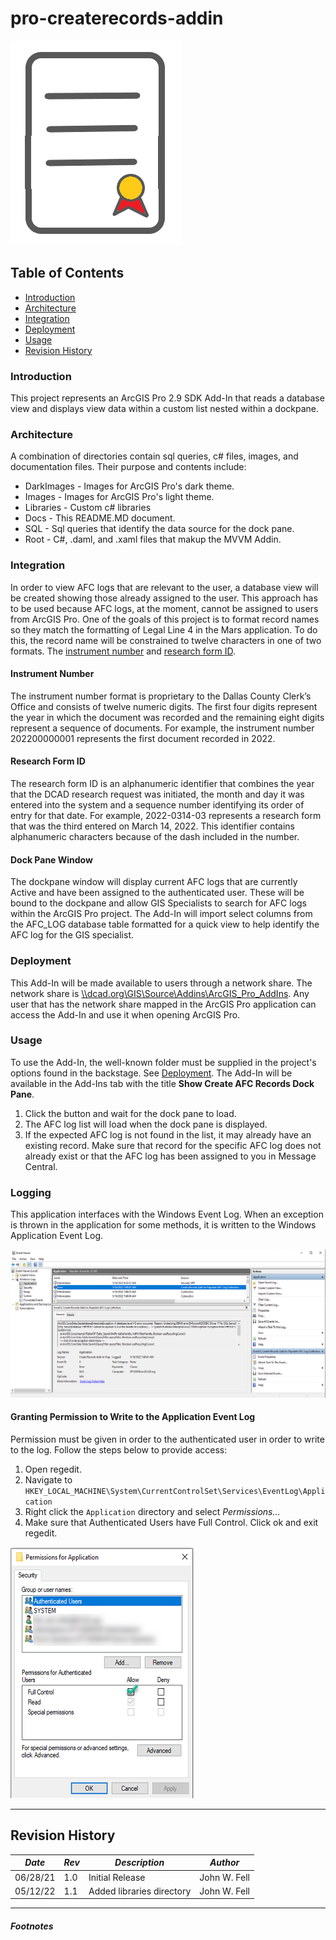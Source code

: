 ﻿# pro-createrecords-addin

![Create Records AddIn](../Images/create_records_image.png)

## Table of Contents
* [Introduction](#introduction)
* [Architecture](#architecture)
* [Integration](#integration)
* [Deployment](#deployment)
* [Usage](#usage)
* [Revision History](#revision-history)

### Introduction
This project represents an ArcGIS Pro 2.9 SDK Add-In that reads a database view and 
displays view data within a custom list nested within a dockpane.

### Architecture
A combination of directories contain sql queries, c# files, images, and documentation files.
Their purpose and contents include:

 * DarkImages - Images for ArcGIS Pro's dark theme.
 * Images     - Images for ArcGIS Pro's light theme.
 * Libraries  - Custom c# libraries
 * Docs       - This README.MD document.
 * SQL        - Sql queries that identify the data source for the dock pane.
 * Root       - C#, .daml, and .xaml files that makup the MVVM Addin.

### Integration
In order to view AFC logs that are relevant to the user, 
a database view will be created showing those already assigned 
to the user. This approach has to be used because AFC logs, 
at the moment, cannot be assigned to users from ArcGIS Pro.
One of the goals of this project is to format record names so they
 match the formatting of Legal Line 4 in the Mars application. 
To do this, the record name will be constrained to twelve characters
 in one of two formats. The [instrument number](#Instrument_Number) and [research form ID](#Research_Form_ID).

#### Instrument Number

The instrument number format is proprietary to the Dallas County Clerk’s
Office and consists of twelve numeric digits. The first four digits 
represent the year in which the document was recorded and the remaining
eight digits represent a sequence of documents. For example, the instrument
number 202200000001 represents the first document recorded in 2022.

#### Research Form ID

The research form ID is an alphanumeric identifier that combines the year
that the DCAD research request was initiated, the month and day it was 
entered into the system and a sequence number identifying its order of 
entry for that date. For example, 2022-0314-03 represents a research form 
that was the third entered on March 14, 2022. This identifier contains 
alphanumeric characters because of the dash included in the number. 

#### Dock Pane Window
The dockpane window will display current AFC logs that are currently 
Active and have been assigned to the authenticated user. These will be 
bound to the dockpane and allow GIS Specialists to search for AFC logs 
within the ArcGIS Pro project. The Add-In will import select columns 
from the AFC_LOG database table formatted for a quick view to help 
identify the AFC log for the GIS specialist. 


### Deployment
This Add-In will be made available to users through a network share. 
The network share is [\\\\dcad.org\GIS\Source\Addins\ArcGIS_Pro_AddIns](#\\dcad.org\GIS\Source\Addins\ArcGIS_Pro_AddIns). 
Any user that has the network share mapped in the ArcGIS Pro 
application can access the Add-In and use it when opening ArcGIS Pro.

### Usage
To use the Add-In, the well-known folder must be supplied in the project's options
found in the backstage. See [Deployment](#Deployment). The Add-In will be available
in the Add-Ins tab with the title **Show Create AFC Records Dock Pane**.

 1. Click the button and wait for the dock pane to load.
 2. The AFC log list will load when the dock pane is displayed.
 3. If the expected AFC log is not found in the list, it may already have 
    an existing record. Make sure that record for the specific AFC log does 
    not already exist or that the AFC log has been assigned to you in Message 
    Central.


### Logging
This application interfaces with the Windows Event Log. When an exception is thrown
in the application for some methods, it is written to the Windows Application Event Log.

![Windows Application Event Log](../Images/eventlog.png)

#### Granting Permission to Write to the Application Event Log
Permission must be given in order to the authenticated
user in order to write to the log. Follow the steps below to provide access:

 1. Open regedit.
 2. Navigate to `HKEY_LOCAL_MACHINE\System\CurrentControlSet\Services\EventLog\Application`
 3. Right click the `Application` directory and select *Permissions...*
 4. Make sure that Authenticated Users have Full Control. Click ok and exit regedit.
 
![Event Log Write Permissions](../Images/permissions.png)

----
## Revision History

|*Date*|*Rev*|*Description*|*Author*|
|------|-----|-------------|--------|
|06/28/21|1.0|Initial Release|John W. Fell|
|05/12/22|1.1|Added libraries directory|John W. Fell|



----
##### Footnotes
